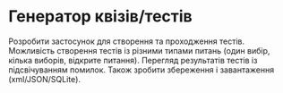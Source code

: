 # Генератор квізів/тестів
Розробити застосунок для створення та проходження тестів.
Можливість створення тестів із різними типами питань (один вибір, кілька виборів, відкрите питання). Перегляд результатів тестів із підсвічуванням помилок.
Також зробити збереження і завантаження (xml/JSON/SQLite).
